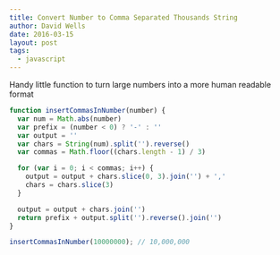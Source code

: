 ```yaml
---
title: Convert Number to Comma Separated Thousands String
author: David Wells
date: 2016-03-15
layout: post
tags:
  - javascript
---
```


Handy little function to turn large numbers into a more human readable format

```js
function insertCommasInNumber(number) {
  var num = Math.abs(number)
  var prefix = (number < 0) ? '-' : ''
  var output = ''
  var chars = String(num).split('').reverse()
  var commas = Math.floor((chars.length - 1) / 3)

  for (var i = 0; i < commas; i++) {
    output = output + chars.slice(0, 3).join('') + ','
    chars = chars.slice(3)
  }

  output = output + chars.join('')
  return prefix + output.split('').reverse().join('')
}

insertCommasInNumber(10000000); // 10,000,000
```
